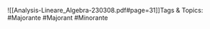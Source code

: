 
![[Analysis-Lineare_Algebra-230308.pdf#page=31]]Tags & Topics:
   #Majorante
   #Majorant
   #Minorante